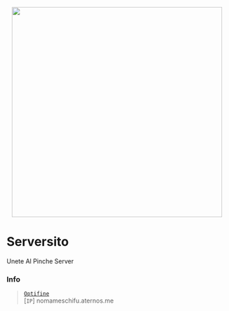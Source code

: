 <p align="center">
<img src="https://media2.giphy.com/media/1LweXxLwVT0J2/giphy.gif?cid=ecf05e47fpyobztidd35dxqmma3j2bg4jzqycnb4ijv0xqdk&rid=giphy.gif&ct=g" width="480" height="480"/>
</p>

# Serversito
Unete Al Pinche Server

### Info

>  [`Optifine`](https://optifine.net/adloadx?f=preview_OptiFine_1.17_HD_U_G9_pre24.jar&x=60e2) <br>
>  [`IP`] nomameschifu.aternos.me
